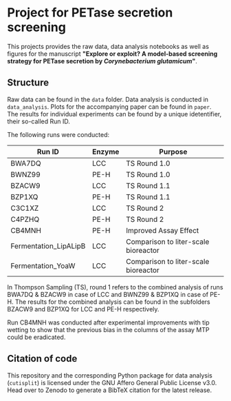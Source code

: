# Project for PETase secretion screening

This projects provides the raw data, data analysis notebooks as well as figures for the manuscript __"Explore or exploit? A model-based screening strategy for PETase secretion by _Corynebacterium glutamicum_"__.

## Structure
Raw data can be found in the `data` folder. Data analysis is conducted in `data_analysis`. Plots for the accompanying paper can be found in `paper`.
The results for individual experiments can be found by a unique idetentifier, their so-called Run ID.

The following runs were conducted:

| Run ID                | Enzyme | Purpose                              |
| --------------------- | ------ | ------------------------------------ |
| BWA7DQ                | LCC    | TS Round 1.0                         |
| BWNZ99                | PE-H   | TS Round 1.0                         |
| BZACW9                | LCC    | TS Round 1.1                         |
| BZP1XQ                | PE-H   | TS Round 1.1                         |
| C3C1XZ                | LCC    | TS Round 2                           |
| C4PZHQ                | PE-H   | TS Round 2                           |
| CB4MNH                | PE-H   | Improved Assay Effect                |
| Fermentation_LipALipB | LCC    | Comparison to liter-scale bioreactor |
| Fermentation_YoaW     | LCC    | Comparison to liter-scale bioreactor |

In Thompson Sampling (TS), round 1 refers to the combined analysis of runs BWA7DQ & BZACW9 in case of LCC and BWNZ99 & BZP1XQ in case of PE-H.
The results for the combined analysis can be found in the subfolders BZACW9 and BZP1XQ for LCC and PE-H respectively.

Run CB4MNH was conducted after experimental improvements with tip wetting to show that the previous bias in the columns of the assay MTP could be eradicated.

## Citation of code
This repository and the corresponding Python package for data analysis (`cutisplit`) is licensed under the GNU Affero General Public License v3.0.
Head over to Zenodo to generate a BibTeX citation for the latest release.
